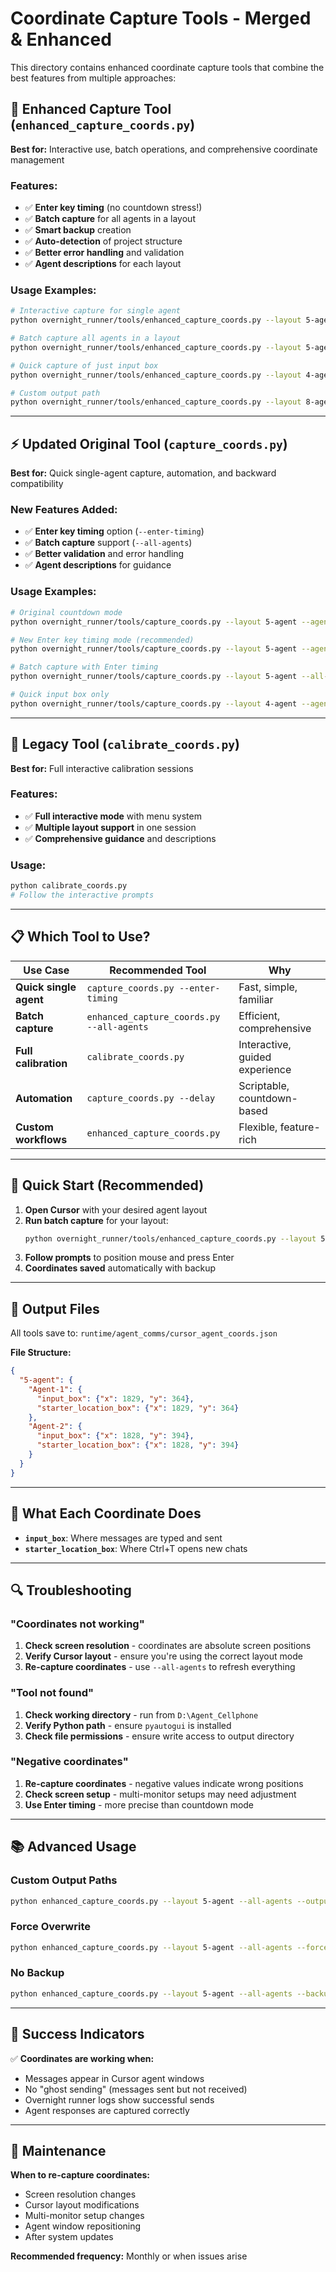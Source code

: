 # Coordinate Capture Tools - Merged & Enhanced

This directory contains enhanced coordinate capture tools that combine the best features from multiple approaches:

## 🎯 **Enhanced Capture Tool** (`enhanced_capture_coords.py`)

**Best for:** Interactive use, batch operations, and comprehensive coordinate management

### Features:
- ✅ **Enter key timing** (no countdown stress!)
- ✅ **Batch capture** for all agents in a layout
- ✅ **Smart backup** creation
- ✅ **Auto-detection** of project structure
- ✅ **Better error handling** and validation
- ✅ **Agent descriptions** for each layout

### Usage Examples:

```bash
# Interactive capture for single agent
python overnight_runner/tools/enhanced_capture_coords.py --layout 5-agent --agent Agent-1

# Batch capture all agents in a layout
python overnight_runner/tools/enhanced_capture_coords.py --layout 5-agent --all-agents

# Quick capture of just input box
python overnight_runner/tools/enhanced_capture_coords.py --layout 4-agent --agent Agent-2 --field input

# Custom output path
python overnight_runner/tools/enhanced_capture_coords.py --layout 8-agent --all-agents --output custom_coords.json
```

---

## ⚡ **Updated Original Tool** (`capture_coords.py`)

**Best for:** Quick single-agent capture, automation, and backward compatibility

### New Features Added:
- ✅ **Enter key timing** option (`--enter-timing`)
- ✅ **Batch capture** support (`--all-agents`)
- ✅ **Better validation** and error handling
- ✅ **Agent descriptions** for guidance

### Usage Examples:

```bash
# Original countdown mode
python overnight_runner/tools/capture_coords.py --layout 5-agent --agent Agent-5 --delay 6

# New Enter key timing mode (recommended)
python overnight_runner/tools/capture_coords.py --layout 5-agent --agent Agent-5 --enter-timing

# Batch capture with Enter timing
python overnight_runner/tools/capture_coords.py --layout 5-agent --all-agents --enter-timing

# Quick input box only
python overnight_runner/tools/capture_coords.py --layout 4-agent --agent Agent-2 --field input
```

---

## 🔧 **Legacy Tool** (`calibrate_coords.py`)

**Best for:** Full interactive calibration sessions

### Features:
- ✅ **Full interactive mode** with menu system
- ✅ **Multiple layout support** in one session
- ✅ **Comprehensive guidance** and descriptions

### Usage:
```bash
python calibrate_coords.py
# Follow the interactive prompts
```

---

## 📋 **Which Tool to Use?**

| Use Case | Recommended Tool | Why |
|----------|------------------|-----|
| **Quick single agent** | `capture_coords.py --enter-timing` | Fast, simple, familiar |
| **Batch capture** | `enhanced_capture_coords.py --all-agents` | Efficient, comprehensive |
| **Full calibration** | `calibrate_coords.py` | Interactive, guided experience |
| **Automation** | `capture_coords.py --delay` | Scriptable, countdown-based |
| **Custom workflows** | `enhanced_capture_coords.py` | Flexible, feature-rich |

---

## 🚀 **Quick Start (Recommended)**

1. **Open Cursor** with your desired agent layout
2. **Run batch capture** for your layout:
   ```bash
   python overnight_runner/tools/enhanced_capture_coords.py --layout 5-agent --all-agents
   ```
3. **Follow prompts** to position mouse and press Enter
4. **Coordinates saved** automatically with backup

---

## 📁 **Output Files**

All tools save to: `runtime/agent_comms/cursor_agent_coords.json`

**File Structure:**
```json
{
  "5-agent": {
    "Agent-1": {
      "input_box": {"x": 1829, "y": 364},
      "starter_location_box": {"x": 1829, "y": 364}
    },
    "Agent-2": {
      "input_box": {"x": 1828, "y": 394},
      "starter_location_box": {"x": 1828, "y": 394}
    }
  }
}
```

---

## 🎯 **What Each Coordinate Does**

- **`input_box`**: Where messages are typed and sent
- **`starter_location_box`**: Where Ctrl+T opens new chats

---

## 🔍 **Troubleshooting**

### "Coordinates not working"
1. **Check screen resolution** - coordinates are absolute screen positions
2. **Verify Cursor layout** - ensure you're using the correct layout mode
3. **Re-capture coordinates** - use `--all-agents` to refresh everything

### "Tool not found"
1. **Check working directory** - run from `D:\Agent_Cellphone`
2. **Verify Python path** - ensure `pyautogui` is installed
3. **Check file permissions** - ensure write access to output directory

### "Negative coordinates"
1. **Re-capture coordinates** - negative values indicate wrong positions
2. **Check screen setup** - multi-monitor setups may need adjustment
3. **Use Enter timing** - more precise than countdown mode

---

## 📚 **Advanced Usage**

### Custom Output Paths
```bash
python enhanced_capture_coords.py --layout 5-agent --all-agents --output custom_coords.json
```

### Force Overwrite
```bash
python enhanced_capture_coords.py --layout 5-agent --all-agents --force
```

### No Backup
```bash
python enhanced_capture_coords.py --layout 5-agent --all-agents --backup=False
```

---

## 🎉 **Success Indicators**

✅ **Coordinates are working when:**
- Messages appear in Cursor agent windows
- No "ghost sending" (messages sent but not received)
- Overnight runner logs show successful sends
- Agent responses are captured correctly

---

## 🔄 **Maintenance**

**When to re-capture coordinates:**
- Screen resolution changes
- Cursor layout modifications
- Multi-monitor setup changes
- Agent window repositioning
- After system updates

**Recommended frequency:** Monthly or when issues arise
